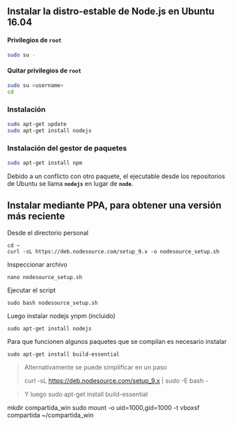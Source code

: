 ## Instalar la distro-estable de **Node.js** en Ubuntu 16.04 

#### Privilegios de `root`
```sh
sudo su -
```

#### Quitar privilegios de `root`
```sh
sudo su <username>
cd
```


### Instalación
```sh
sudo apt-get update
sudo apt-get install nodejs
```


### Instalación del gestor de paquetes
```sh
sudo apt-get install npm
```

Debido a un conflicto con otro paquete, el ejecutable desde los repositorios de Ubuntu se llama __`nodejs`__ en lugar de __`node`__.


## Instalar mediante PPA, para obtener una versión más reciente
Desde el directorio personal
```
cd ~
curl -sL https://deb.nodesource.com/setup_9.x -o nodesource_setup.sh
```

Inspeccionar archivo
```
nano nodesource_setup.sh
```

Ejecutar el script
```
sudo bash nodesource_setup.sh
```

Luego instalar nodejs ynpm (incluido)
```
sudo apt-get install nodejs
```

Para que funcionen algunos paquetes que se compilan es necesario instalar
```
sudo apt-get install build-essential
```

> Alternativamente se puede simplificar en un paso
>
> curl -sL https://deb.nodesource.com/setup_9.x | sudo -E bash -

> Y luego
> sudo apt-get install build-essential







mkdir compartida_win
sudo mount -o uid=1000,gid=1000 -t vboxsf compartida ~/compartida_win

